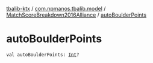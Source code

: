 [tbalib-ktx](../../index.md) / [com.npmanos.tbalib.model](../index.md) / [MatchScoreBreakdown2016Alliance](index.md) / [autoBoulderPoints](./auto-boulder-points.md)

# autoBoulderPoints

`val autoBoulderPoints: `[`Int`](https://kotlinlang.org/api/latest/jvm/stdlib/kotlin/-int/index.html)`?`